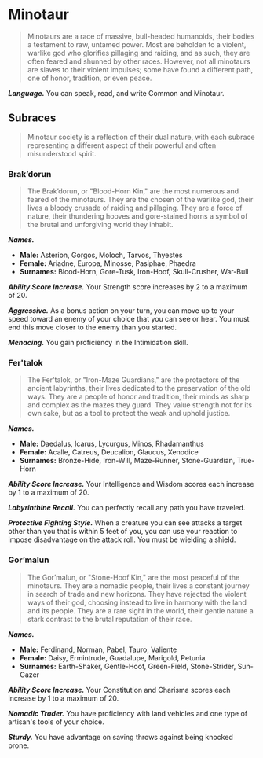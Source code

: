 # Minotaur

> Minotaurs are a race of massive, bull-headed humanoids, their bodies a testament to raw, untamed power. Most are beholden to a violent, warlike god who glorifies pillaging and raiding, and as such, they are often feared and shunned by other races. However, not all minotaurs are slaves to their violent impulses; some have found a different path, one of honor, tradition, or even peace.

***Language.*** You can speak, read, and write Common and Minotaur.

## Subraces

> Minotaur society is a reflection of their dual nature, with each subrace representing a different aspect of their powerful and often misunderstood spirit.

### Brak’dorun

> The Brak’dorun, or "Blood-Horn Kin," are the most numerous and feared of the minotaurs. They are the chosen of the warlike god, their lives a bloody crusade of raiding and pillaging. They are a force of nature, their thundering hooves and gore-stained horns a symbol of the brutal and unforgiving world they inhabit.

***Names.***
*   **Male:** Asterion, Gorgos, Moloch, Tarvos, Thyestes
*   **Female:** Ariadne, Europa, Minosse, Pasiphae, Phaedra
*   **Surnames:** Blood-Horn, Gore-Tusk, Iron-Hoof, Skull-Crusher, War-Bull

***Ability Score Increase.*** Your Strength score increases by 2 to a maximum of 20.

***Aggressive.*** As a bonus action on your turn, you can move up to your speed toward an enemy of your choice that you can see or hear. You must end this move closer to the enemy than you started.

***Menacing.*** You gain proficiency in the Intimidation skill.

### Fer'talok

> The Fer'talok, or "Iron-Maze Guardians," are the protectors of the ancient labyrinths, their lives dedicated to the preservation of the old ways. They are a people of honor and tradition, their minds as sharp and complex as the mazes they guard. They value strength not for its own sake, but as a tool to protect the weak and uphold justice.

***Names.***
*   **Male:** Daedalus, Icarus, Lycurgus, Minos, Rhadamanthus
*   **Female:** Acalle, Catreus, Deucalion, Glaucus, Xenodice
*   **Surnames:** Bronze-Hide, Iron-Will, Maze-Runner, Stone-Guardian, True-Horn

***Ability Score Increase.*** Your Intelligence and Wisdom scores each increase by 1 to a maximum of 20.

***Labyrinthine Recall.*** You can perfectly recall any path you have traveled.

***Protective Fighting Style.*** When a creature you can see attacks a target other than you that is within 5 feet of you, you can use your reaction to impose disadvantage on the attack roll. You must be wielding a shield.

### Gor’malun

> The Gor’malun, or "Stone-Hoof Kin," are the most peaceful of the minotaurs. They are a nomadic people, their lives a constant journey in search of trade and new horizons. They have rejected the violent ways of their god, choosing instead to live in harmony with the land and its people. They are a rare sight in the world, their gentle nature a stark contrast to the brutal reputation of their race.

***Names.***
*   **Male:** Ferdinand, Norman, Pabel, Tauro, Valiente
*   **Female:** Daisy, Ermintrude, Guadalupe, Marigold, Petunia
*   **Surnames:** Earth-Shaker, Gentle-Hoof, Green-Field, Stone-Strider, Sun-Gazer

***Ability Score Increase.*** Your Constitution and Charisma scores each increase by 1 to a maximum of 20.

***Nomadic Trader.*** You have proficiency with land vehicles and one type of artisan's tools of your choice.

***Sturdy.*** You have advantage on saving throws against being knocked prone.

